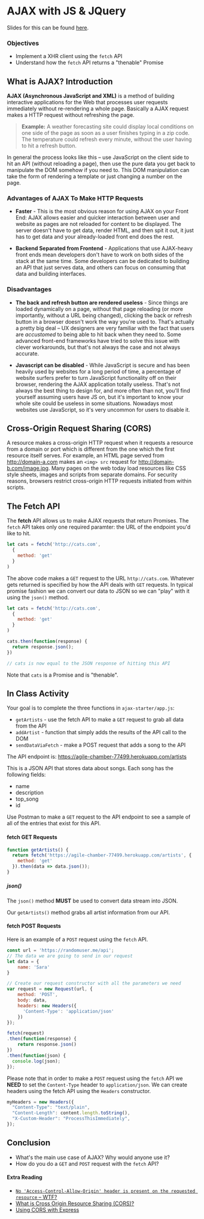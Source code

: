 # AJAX with JS & JQuery

Slides for this can be found [here](http://slides.com/jonathantamsut/client-side-api-requests-and-underscore-templating).

### Objectives

* Implement a XHR client using the `fetch` API
* Understand how the `fetch` API returns a "thenable" Promise

## What is AJAX? Introduction

**AJAX (Asynchronous JavaScript and XML)** is a method of building interactive applications for the Web that processes user requests immediately without re-rendering a whole page. Basically a AJAX request makes a HTTP request without refreshing the page.

> **Example:** A weather forecasting site could display local conditions on one side of the page as soon as a user finishes typing in a zip code. The temperature could refresh every minute, without the user having to hit a refresh button.

In general the process looks like this – use JavaScript on the client side to hit an API (without reloading a page), then use the pure data you get back to manipulate the DOM somehow if you need to. This DOM manipulation can take the form of rendering a template or just changing a number on the page.

### Advantages of AJAX To Make HTTP Requests

* __Faster__ - This is the most obvious reason for using AJAX on your Front End: AJAX allows easier and quicker interaction between user and website as pages are not reloaded for content to be displayed.  The server doesn't have to get data, render HTML, and then spit it out, it just has to get data and your already-loaded front end does the rest.

* __Backend Separated from Frontend__ - Applications that use AJAX-heavy front ends mean developers don't have to work on both sides of the stack at the same time. Some developers can be dedicated to building an API that just serves data, and others can focus on consuming that data and building interfaces.

### Disadvantages

* __The back and refresh button are rendered useless__ - Since things are loaded dynamically on a page, without that page reloading (or more importantly, without a URL being changed), clicking the back or refresh button in a browser doesn't work the way you're used to. That's actually a pretty big deal – UX designers are very familiar with the fact that users are *accustomed* to being able to hit back when they need to. Some advanced front-end frameworks have tried to solve this issue with clever workarounds, but that's not always the case and not always accurate.

* __Javascript can be disabled__ - While JavaScript is secure and has been heavily used by websites for a long period of time, a percentage of website surfers prefer to turn JavaScript functionality off on their browser, rendering the AJAX application totally useless. That's not always the best thing to design for, and more often than not, you'll find yourself assuming users have JS on, but it's important to know your whole site could be useless in some situations. Nowadays most websites use JavaScript, so it's very uncommon for users to disable it.

## Cross-Origin Request Sharing (CORS)

A resource makes a cross-origin HTTP request when it requests a resource from a domain or port which is different from the one which the first resource itself serves. For example, an HTML page served from http://domain-a.com makes an `<img> src` request for http://domain-b.com/image.jpg. Many pages on the web today load resources like CSS style sheets, images and scripts from separate domains. For security reasons, browsers restrict cross-origin HTTP requests initiated from within scripts.

## The Fetch API

The **fetch** API allows us to make AJAX requests that return Promises. The `fetch` API takes only one required paramter: the URL of the endpoint you'd like to hit.

```js
let cats = fetch('http://cats.com',
  {
    method: 'get'
  }
)
```

The above code makes a `GET` request to the URL `http://cats.com`. Whatever gets returned is specified by how the API deals with `GET` requests. In typical promise fashion we can convert our data to JSON so we can "play" with it using the `json()` method.

```js
let cats = fetch('http://cats.com',
  {
    method: 'get'
  }
)

cats.then(function(response) {
  return response.json();
})

// cats is now equal to the JSON response of hitting this API
```

Note that `cats` is a Promise and is "thenable".

## In Class Activity

Your goal is to complete the three functions in `ajax-starter/app.js`: 

* `getArtists` - use the fetch API to make a `GET` request to grab all data from the API
* `addArtist` - function that simply adds the results of the API call to the DOM
* `sendDataViaFetch` - make a POST request that adds a song to the API 

The API endpoint is: https://agile-chamber-77499.herokuapp.com/artists

This is a JSON API that stores data about songs. Each song has the following fields: 

* name 
* description
* top_song 
* id

Use Postman to make a `GET` request to the API endpoint to see a sample of all of the entries that exist for this API.

#### fetch GET Requests

```js
function getArtists() {
  return fetch('https://agile-chamber-77499.herokuapp.com/artists', {
    method: 'get'
  }).then(data => data.json());
}
```

##### json()

The `json()` method **MUST** be used to convert data stream into JSON.

Our `getArtists()` method grabs all artist information from our API.

#### fetch POST Requests

Here is an example of a `POST` request using the `fetch` API.

```js
const url = 'https://randomuser.me/api';
// The data we are going to send in our request
let data = {
    name: 'Sara'
}

// Create our request constructor with all the parameters we need
var request = new Request(url, {
    method: 'POST',
    body: data,
    headers: new Headers({
      'Content-Type': 'application/json'
    })
});

fetch(request)
.then(function(response) {
    return response.json()
})
.then(function(json) {
  console.log(json);
});
```

Please note that in order to make a `POST` request using the `fetch` API we **NEED** to set the `Content-Type` header to `application/json`. We can create headers using the fetch API using the `Headers` constructor.

```js
myHeaders = new Headers({
  "Content-Type": "text/plain",
  "Content-Length": content.length.toString(),
  "X-Custom-Header": "ProcessThisImmediately",
});
```

## Conclusion

* What's the main use case of AJAX? Why would anyone use it?
* How do you do a `GET` and `POST` request with the `fetch` API?


#### Extra Reading
- [`No 'Access-Control-Allow-Origin' header is present on the requested resource` – WTF?](https://jvaneyck.wordpress.com/2014/01/07/cross-domain-requests-in-javascript/)
- [What is Cross Origin Resource Sharing (CORS)?](https://www.maxcdn.com/one/visual-glossary/cors/)
- [Using CORS with Express](http://enable-cors.org/server_expressjs.html)
